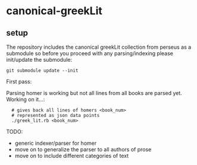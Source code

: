 # canonical-greekLit

## setup
The repository includes the canonical greekLit collection from perseus
as a submodule so before you proceed with any parsing/indexing please
init/update the submodule:

```
git submodule update --init
```

First pass:

Parsing homer is working but not all lines from all books are parsed
yet. Working on it...:

```
  # gives back all lines of homers <book_num>
  # represented as json data points
  ./greek_lit.rb <book_num>
```

TODO:

- generic indexer/parser for homer
- move on to generalize the parser to all authors of prose
- move on to include different categories of text
